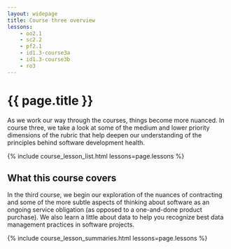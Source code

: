 ```yaml
---
layout: widepage
title: Course three overview
lessons:
    - oo2.1
    - sc2.2
    - pf2.1
    - id1.3-course3a
    - id1.3-course3b
    - ro3
---
```


# {{ page.title }}

 As we work our way through the courses, things become more nuanced. In course three, we take a look at some of the medium and lower priority dimensions of the rubric that help deepen our understanding of the principles behind software development health. 

{% include course_lesson_list.html lessons=page.lessons %}

## What this course covers

In the third course, we begin our exploration of the nuances of contracting and some of the more subtle aspects of thinking about software as an ongoing service obligation (as opposed to a one-and-done product purchase). We also learn a little about data to help you recognize best data management practices in software projects.

{% include course_lesson_summaries.html lessons=page.lessons %}
